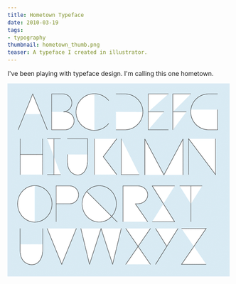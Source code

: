 ```yaml
---
title: Hometown Typeface
date: 2010-03-19
tags:
- typography
thumbnail: hometown_thumb.png
teaser: A typeface I created in illustrator.
---
```


I've been playing with typeface design. I'm calling this one hometown.

![hometown](/images/blog/hometown_typeface.gif)
